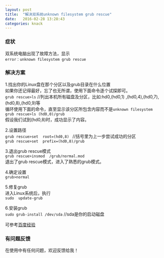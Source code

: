 ```yaml
---
layout: post
title:  "解决双系统unknown filesystem grub rescue"
date:   2016-02-28 13:28:43
categories: knack
---
```


### 症状
双系统电脑出现了故障方法，显示  
`error：unknown filesystem grub rescue`


### 解决方案

1.找出你的Linux盘在那个分区以及grub目录在什么位置  
如果你还记得最好，忘了也无所谓，使用下面命令逐个试探即可。  
`grub rescue>ls`  //列出本机所有磁盘及分区，比如:hd0,(hd0,1) ,(hd0,4),(hd0,7),(hd0,8),(hd0,9)等   
循环使用下面的命令，直至显示该分区所包含内容而不是`unknown filesystem`
`grub rescue>ls (hd0,0)/grub`   
假设我们试到(hd0,8)时，成功显示了内容。

2.设置路径  
`grub rescue>set  root=(hd0,8) `  //括号里为上一步尝试成功的分区  
`grub rescue>set  prefix=(hd0,8)/grub`

3.退出grub rescue模式  
`grub rescue>insmod  /grub/normal.mod`  
退出了grub rescue模式，进入了熟悉的grub模式。  

4.确定设置  
`grub>normal`

5.修复grub  
进入Linux系统后，执行  
`sudo  update-grub`

6.安装grub  
`sudo grub-install /dev/sda`              //sda是你的启动磁盘


可参考[百度经验](http://jingyan.baidu.com/article/c85b7a640cd7d6003bac95f8.html)

### 有问题反馈
在使用中有任何问题，欢迎反馈给我！
